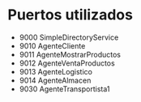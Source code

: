 # Puertos utilizados
- 9000 SimpleDirectoryService
- 9010 AgenteCliente
- 9011 AgenteMostrarProductos
- 9012 AgenteVentaProductos
- 9013 AgenteLogistico
- 9014 AgenteAlmacen
- 9030 AgenteTransportista1